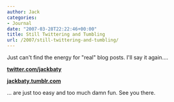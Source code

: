 ```yaml
---
author: Jack
categories:
- Journal
date: "2007-03-28T22:22:46+00:00"
title: Still Twittering and Tumbling
url: /2007/still-twittering-and-tumbling/
---
```


Just can't find the energy for "real" blog posts. I'll say it again&#8230;.

**[twitter.com/jackbaty][1]** 

**[jackbaty.tumblr.com][2]** 

&#8230; are just too easy and too much damn fun. See you there.

 [1]: http://twitter.com/jackbaty
 [2]: http://jackbaty.tumblr.com